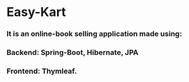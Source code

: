 # Easy-Kart

### It is an online-book selling application made using:
### Backend: Spring-Boot, Hibernate, JPA
### Frontend: Thymleaf.
